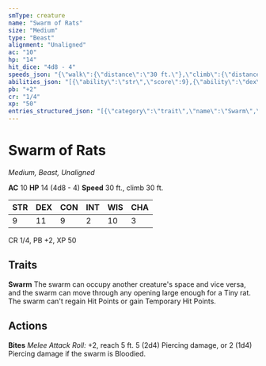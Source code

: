 ```yaml
---
smType: creature
name: "Swarm of Rats"
size: "Medium"
type: "Beast"
alignment: "Unaligned"
ac: "10"
hp: "14"
hit_dice: "4d8 - 4"
speeds_json: "{\"walk\":{\"distance\":\"30 ft.\"},\"climb\":{\"distance\":\"30 ft.\"}}"
abilities_json: "[{\"ability\":\"str\",\"score\":9},{\"ability\":\"dex\",\"score\":11},{\"ability\":\"con\",\"score\":9},{\"ability\":\"int\",\"score\":2},{\"ability\":\"wis\",\"score\":10},{\"ability\":\"cha\",\"score\":3}]"
pb: "+2"
cr: "1/4"
xp: "50"
entries_structured_json: "[{\"category\":\"trait\",\"name\":\"Swarm\",\"text\":\"The swarm can occupy another creature's space and vice versa, and the swarm can move through any opening large enough for a Tiny rat. The swarm can't regain Hit Points or gain Temporary Hit Points.\"},{\"category\":\"action\",\"name\":\"Bites\",\"text\":\"*Melee Attack Roll:* +2, reach 5 ft. 5 (2d4) Piercing damage, or 2 (1d4) Piercing damage if the swarm is Bloodied.\"}]"
---
```


# Swarm of Rats
*Medium, Beast, Unaligned*

**AC** 10
**HP** 14 (4d8 - 4)
**Speed** 30 ft., climb 30 ft.

| STR | DEX | CON | INT | WIS | CHA |
| --- | --- | --- | --- | --- | --- |
| 9 | 11 | 9 | 2 | 10 | 3 |

CR 1/4, PB +2, XP 50

## Traits

**Swarm**
The swarm can occupy another creature's space and vice versa, and the swarm can move through any opening large enough for a Tiny rat. The swarm can't regain Hit Points or gain Temporary Hit Points.

## Actions

**Bites**
*Melee Attack Roll:* +2, reach 5 ft. 5 (2d4) Piercing damage, or 2 (1d4) Piercing damage if the swarm is Bloodied.
